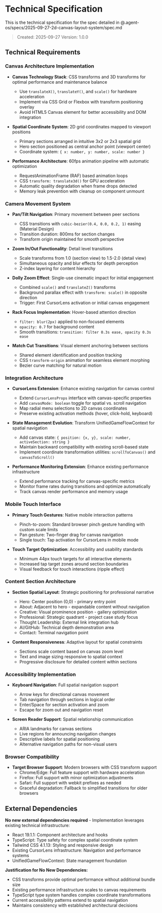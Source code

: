 # Technical Specification

This is the technical specification for the spec detailed in @.agent-os/specs/2025-09-27-2d-canvas-layout-system/spec.md

> Created: 2025-09-27
> Version: 1.0.0

## Technical Requirements

### Canvas Architecture Implementation

- **Canvas Technology Stack**: CSS transforms and 3D transforms for optimal performance and maintenance balance
  - Use `translateX()`, `translateY()`, and `scale()` for hardware acceleration
  - Implement via CSS Grid or Flexbox with transform positioning overlay
  - Avoid HTML5 Canvas element for better accessibility and DOM integration

- **Spatial Coordinate System**: 2D grid coordinates mapped to viewport positions
  - Primary sections arranged in intuitive 3x2 or 2x3 spatial grid
  - Hero section positioned as central anchor point (viewport center)
  - Coordinate system: `{ x: number, y: number, scale: number }`

- **Performance Architecture**: 60fps animation pipeline with automatic optimization
  - RequestAnimationFrame (RAF) based animation loops
  - CSS `transform: translate3d()` for GPU acceleration
  - Automatic quality degradation when frame drops detected
  - Memory leak prevention with cleanup on component unmount

### Camera Movement System

- **Pan/Tilt Navigation**: Primary movement between peer sections
  - CSS transitions with `cubic-bezier(0.4, 0.0, 0.2, 1)` easing (Material Design)
  - Transition duration: 800ms for section changes
  - Transform origin maintained for smooth perspective

- **Zoom In/Out Functionality**: Detail level transitions
  - Scale transforms from 1.0 (section view) to 1.5-2.0 (detail view)
  - Simultaneous opacity and blur effects for depth perception
  - Z-index layering for content hierarchy

- **Dolly Zoom Effect**: Single-use cinematic impact for initial engagement
  - Combined `scale()` and `translateZ()` transforms
  - Background parallax effect with `transform: scale()` in opposite direction
  - Trigger: First CursorLens activation or initial canvas engagement

- **Rack Focus Implementation**: Hover-based attention direction
  - `filter: blur(2px)` applied to non-focused elements
  - `opacity: 0.7` for background content
  - Smooth transitions: `transition: filter 0.3s ease, opacity 0.3s ease`

- **Match Cut Transitions**: Visual element anchoring between sections
  - Shared element identification and position tracking
  - CSS `transform-origin` animation for seamless element morphing
  - Bezier curve matching for natural motion

### Integration Architecture

- **CursorLens Extension**: Enhance existing navigation for canvas control
  - Extend `CursorLensProps` interface with canvas-specific properties
  - Add `canvasMode: boolean` toggle for spatial vs. scroll navigation
  - Map radial menu selections to 2D canvas coordinates
  - Preserve existing activation methods (hover, click-hold, keyboard)

- **State Management Evolution**: Transform UnifiedGameFlowContext for spatial navigation
  - Add canvas state: `{ position: {x, y}, scale: number, activeSection: string }`
  - Maintain backward compatibility with existing scroll-based state
  - Implement coordinate transformation utilities: `scrollToCanvas()` and `canvasToScroll()`

- **Performance Monitoring Extension**: Enhance existing performance infrastructure
  - Extend performance tracking for canvas-specific metrics
  - Monitor frame rates during transitions and optimize automatically
  - Track canvas render performance and memory usage

### Mobile Touch Interface

- **Primary Touch Gestures**: Native mobile interaction patterns
  - Pinch-to-zoom: Standard browser pinch gesture handling with custom scale limits
  - Pan gesture: Two-finger drag for canvas navigation
  - Single touch: Tap activation for CursorLens in mobile mode

- **Touch Target Optimization**: Accessibility and usability standards
  - Minimum 44px touch targets for all interactive elements
  - Increased tap target zones around section boundaries
  - Visual feedback for touch interactions (ripple effect)

### Content Section Architecture

- **Section Spatial Layout**: Strategic positioning for professional narrative
  - Hero: Center position (0,0) - primary entry point
  - About: Adjacent to hero - expandable content without navigation
  - Creative: Visual prominence position - gallery optimization
  - Professional: Strategic quadrant - project case study focus
  - Thought Leadership: External link integration hub
  - AI/GitHub: Technical depth demonstration area
  - Contact: Terminal navigation point

- **Content Responsiveness**: Adaptive layout for spatial constraints
  - Sections scale content based on canvas zoom level
  - Text and image sizing responsive to spatial context
  - Progressive disclosure for detailed content within sections

### Accessibility Implementation

- **Keyboard Navigation**: Full spatial navigation support
  - Arrow keys for directional canvas movement
  - Tab navigation through sections in logical order
  - Enter/Space for section activation and zoom
  - Escape for zoom out and navigation reset

- **Screen Reader Support**: Spatial relationship communication
  - ARIA landmarks for canvas sections
  - Live regions for announcing navigation changes
  - Descriptive labels for spatial positioning
  - Alternative navigation paths for non-visual users

### Browser Compatibility

- **Target Browser Support**: Modern browsers with CSS transform support
  - Chrome/Edge: Full feature support with hardware acceleration
  - Firefox: Full support with minor optimization adjustments
  - Safari: Full support with webkit prefixes as needed
  - Graceful degradation: Fallback to simplified transitions for older browsers

## External Dependencies

**No new external dependencies required** - Implementation leverages existing technical infrastructure:

- React 19.1.1: Component architecture and hooks
- TypeScript: Type safety for complex spatial coordinate system
- Tailwind CSS 4.1.13: Styling and responsive design
- Existing CursorLens infrastructure: Navigation and performance systems
- UnifiedGameFlowContext: State management foundation

**Justification for No New Dependencies:**

- CSS transforms provide optimal performance without additional bundle size
- Existing performance infrastructure scales to canvas requirements
- TypeScript type system handles complex coordinate transformations
- Current accessibility patterns extend to spatial navigation
- Maintains consistency with established architectural decisions
